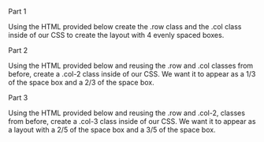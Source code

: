 Part 1

Using the HTML provided below create the .row class and the .col class inside of our CSS to create the layout with 4 evenly spaced boxes.

<!-- <div class="row">
    <div class="col">1/4</div>
    <div class="col">1/4</div>
    <div class="col">1/4</div>
    <div class="col">1/4</div>
</div> -->

Part 2

Using the HTML provided below and reusing the .row and .col classes from before, create a .col-2 class inside of our CSS. We want it to appear as a 1/3 of the space box and a 2/3 of the space box.

<!-- <div class="row">
    <div class="col">1/3</div> 
    <div class="col-2">2/3</div>
</div> -->

Part 3

Using the HTML provided below and reusing the .row and .col-2, classes from before, create a .col-3 class inside of our CSS. We want it to appear as a layout with a 2/5 of the space box and a 3/5 of the space box.

<!-- <div class="row">
    <div class="col-2">2/5</div>
    <div class="col-3">3/5</div>
</div> -->
